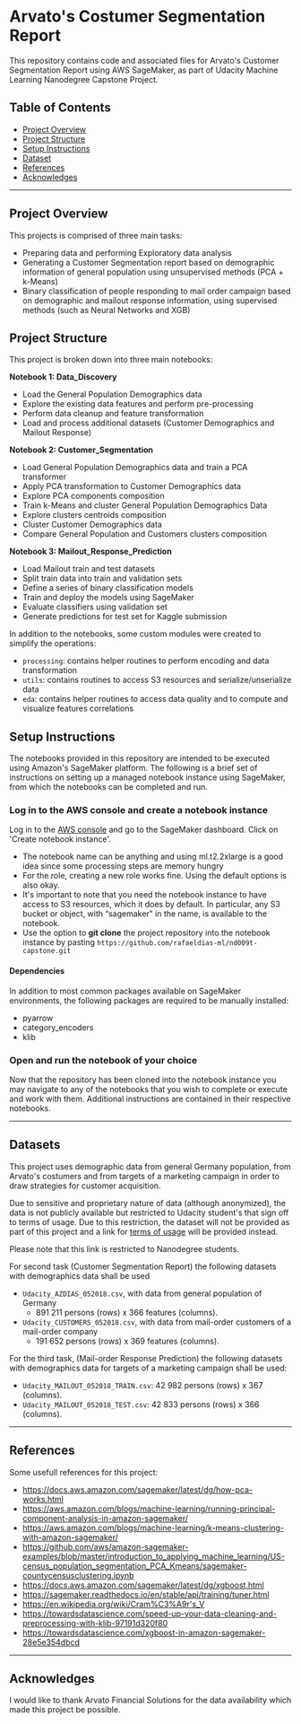 # Arvato's Costumer Segmentation Report

This repository contains code and associated files for Arvato's Customer Segmentation Report using AWS SageMaker, as part of Udacity Machine Learning Nanodegree Capstone Project.


## Table of Contents
- [Project Overview](#projectoverview)
- [Project Structure](#projectstructure)
- [Setup Instructions](#setup)
- [Dataset](#dataset)
- [References](#references)
- [Acknowledges](#acknowledges)

***
<a id='projectoverview'></a>

## Project Overview
This projects is comprised of three main tasks: 
 - Preparing data and performing Exploratory data analysis
 - Generating a Customer Segmentation report based on demographic information of general population using unsupervised methods (PCA + k-Means)
 - Binary classification of people responding to mail order campaign based on demographic and mailout response information, using supervised methods (such as Neural Networks and XGB)

<a id='projectstructure'></a>

## Project Structure

This project is broken down into three main notebooks:

**Notebook 1: Data_Discovery**
* Load the General Population Demographics data
* Explore the existing data features and perform pre-processing
* Perform data cleanup and feature transformation
* Load and process additional datasets (Customer Demographics and Mailout Response)

**Notebook 2: Customer_Segmentation**

* Load General Population Demographics data and train a PCA transformer
* Apply PCA transformation to Customer Demographics data
* Explore PCA components composition
* Train k-Means and cluster General Population Demographics Data
* Explore clusters centroids composition
* Cluster Customer Demographics data 
* Compare General Population and Customers clusters composition

**Notebook 3: Mailout_Response_Prediction**

* Load Mailout train and test datasets
* Split train data into train and validation sets
* Define a series of binary classification models
* Train and deploy the models using SageMaker
* Evaluate classifiers using validation set
* Generate predictions for test set for Kaggle submission

In addition to the notebooks, some custom modules were created to simplify the operations:
* `processing`: contains helper routines to perform encoding and data transformation 
* `utils`: contains routines to access S3 resources and serialize/unserialize data
* `eda`: contains helper routines to access data quality and to compute and visualize features correlations


<a id='setup'></a>

## Setup Instructions

The notebooks provided in this repository are intended to be executed using Amazon's SageMaker platform. The following is a brief set of instructions on setting up a managed notebook instance using SageMaker, from which the notebooks can be completed and run.

### Log in to the AWS console and create a notebook instance

Log in to the [AWS console](https://console.aws.amazon.com) and go to the SageMaker dashboard. Click on 'Create notebook instance'.
* The notebook name can be anything and using ml.t2.2xlarge is a good idea since some processing steps are memory hungry
* For the role, creating a new role works fine. Using the default options is also okay. 
* It's important to note that you need the notebook instance to have access to S3 resources, which it does by default. In particular, any S3 bucket or object, with “sagemaker" in the name, is available to the notebook.
* Use the option to **git clone** the project repository into the notebook instance by pasting `https://github.com/rafaeldias-ml/nd009t-capstone.git`

#### Dependencies
In addition to most common packages available on SageMaker environments, the following packages are required to be manually installed:
- pyarrow
- category_encoders
- klib

### Open and run the notebook of your choice

Now that the repository has been cloned into the notebook instance you may navigate to any of the notebooks that you wish to complete or execute and work with them. Additional instructions are contained in their respective notebooks.

***
<a id='dataset'></a>

## Datasets

This project uses demographic data from general Germany population, from Arvato's costumers and from targets of a marketing campaign in order to draw strategies  for customer acquisition.

Due to sensitive and proprietary nature of data (although anonymized), the data is not publicly available but restricted to Udacity student's that sign off to terms of usage. Due to this restriction, the dataset will not be provided  as part of this project and a link for [terms of usage](https://classroom.udacity.com/nanodegrees/nd009t/parts/2f120d8a-e90a-4bc0-9f4e-43c71c504879/modules/7e69b87a-bf80-428e-89bf-358b2721fc16/lessons/4f0118c0-20fc-482a-81d6-b27507355985/concepts/bea4372b-5c40-4030-b324-9b2c291e55ae) will be provided instead.

Please note that this link is restricted to Nanodegree students.

For second task (Customer Segmentation Report) the following datasets with demographics data shall be used
-   `Udacity_AZDIAS_052018.csv`, with data from general population of Germany
	-  	891 211 persons (rows) x 366 features (columns).
-   `Udacity_CUSTOMERS_052018.csv`, with data from mail-order customers of a mail-order company
	- 191 652 persons (rows) x 369 features (columns).

For the third task, (Mail-order Response Prediction) the following datasets with demographics data for targets of a marketing campaign shall be used:
-   `Udacity_MAILOUT_052018_TRAIN.csv`: 42 982 persons (rows) x 367 (columns).
-   `Udacity_MAILOUT_052018_TEST.csv`:  42 833 persons (rows) x 366 (columns).

***
<a id='references'></a>

## References

Some usefull references for this project:
- https://docs.aws.amazon.com/sagemaker/latest/dg/how-pca-works.html
- https://aws.amazon.com/blogs/machine-learning/running-principal-component-analysis-in-amazon-sagemaker/
- https://aws.amazon.com/blogs/machine-learning/k-means-clustering-with-amazon-sagemaker/
- https://github.com/aws/amazon-sagemaker-examples/blob/master/introduction_to_applying_machine_learning/US-census_population_segmentation_PCA_Kmeans/sagemaker-countycensusclustering.ipynb
- https://docs.aws.amazon.com/sagemaker/latest/dg/xgboost.html
- https://sagemaker.readthedocs.io/en/stable/api/training/tuner.html
- https://en.wikipedia.org/wiki/Cram%C3%A9r's_V
- https://towardsdatascience.com/speed-up-your-data-cleaning-and-preprocessing-with-klib-97191d320f80
- https://towardsdatascience.com/xgboost-in-amazon-sagemaker-28e5e354dbcd

***
<a id='acknowledges'></a>

## Acknowledges

I would like to thank Arvato Financial Solutions for the data availability which made this project be possible.


